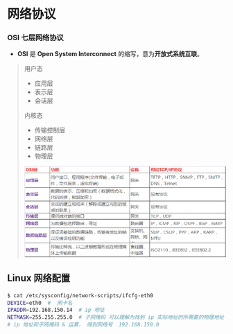# 网络协议

### OSI 七层网络协议

- **OSI** 是 **Open System Interconnect** 的缩写，意为**开放式系统互联**。

> 用户态
>
> - 应用层
> - 表示层
> - 会话层
>
> 内核态
>
> - 传输控制层
> - 网络层
> - 链路层
> - 物理层
>
> ![img](images/webp.png)

 

## Linux 网络配置

```bash
$ cat /etc/sysconfig/network-scripts/ifcfg-eth0
DEVICE=eth0  #  网卡名
IPADDR=192.168.150.14  # ip 地址
NETMASK=255.255.255.0  # 子网掩码 可以理解为找到 ip 实际地址的所需要的物理地址（门牌号）
# ip 地址和子网掩码 & 运算， 得到网络号  192.168.150.0
```

&nbsp;





